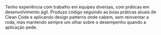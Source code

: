 Tenho experiência com trabalho em equipes diversas, com práticas em
desenvolvimento ágil. Produzo código seguindo as boas práticas atuais de
Clean Code e aplicando design patterns onde cabem, sem reinventar a
roda, mas mantendo sempre um olhar sobre o desempenho quando a aplicação
pede.
